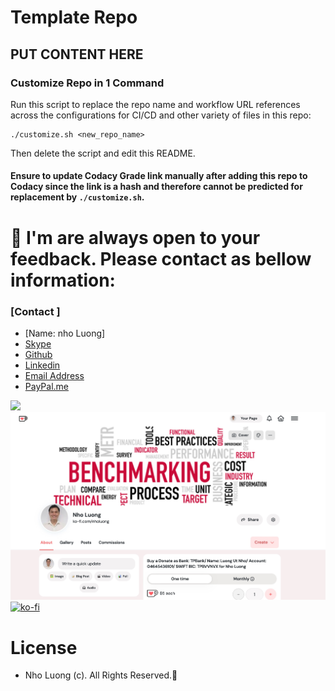 # Template Repo

## PUT CONTENT HERE

### Customize Repo in 1 Command

Run this script to replace the repo name and workflow URL references across the configurations for CI/CD and
other variety of files in this repo:

```shell
./customize.sh <new_repo_name>
```

Then delete the script and edit this README.

#### Ensure to update Codacy Grade link manually after adding this repo to Codacy since the link is a hash and therefore cannot be predicted for replacement by `./customize.sh`.


# 🚀 I'm are always open to your feedback.  Please contact as bellow information:
### [Contact ]
* [Name: nho Luong]
* [Skype](luongutnho_skype)
* [Github](https://github.com/nholuongut/)
* [Linkedin](https://www.linkedin.com/in/nholuong/)
* [Email Address](luongutnho@hotmail.com)
* [PayPal.me](https://www.paypal.com/paypalme/nholuongut)

![](https://i.imgur.com/waxVImv.png)
![](Donate.png)
[![ko-fi](https://ko-fi.com/img/githubbutton_sm.svg)](https://ko-fi.com/nholuong)

# License
* Nho Luong (c). All Rights Reserved.🌟